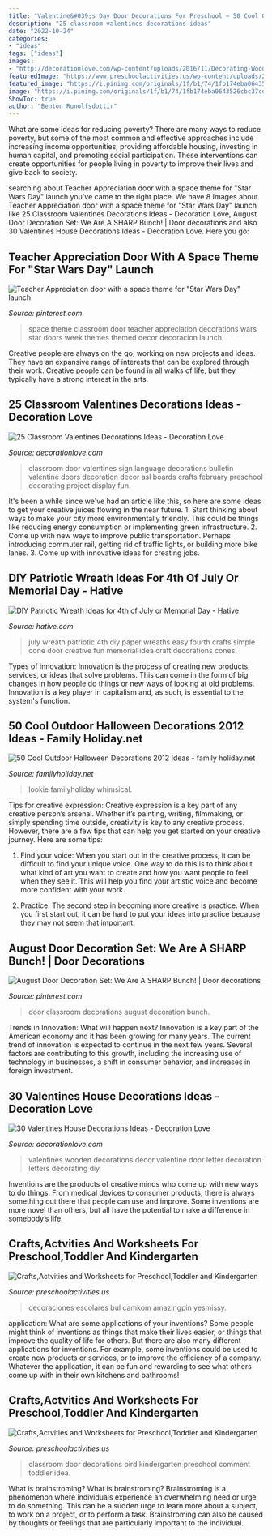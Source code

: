 ```yaml
---
title: "Valentine&#039;s Day Door Decorations For Preschool ~ 50 Cool Outdoor Halloween Decorations 2012 Ideas"
description: "25 classroom valentines decorations ideas"
date: "2022-10-24"
categories:
- "ideas"
tags: ["ideas"]
images:
- "http://decorationlove.com/wp-content/uploads/2016/11/Decorating-Wooden-Letters-on-Pinterest.jpg"
featuredImage: "https://www.preschoolactivities.us/wp-content/uploads/2015/03/bird-classroom-door-decorations.jpg"
featured_image: "https://i.pinimg.com/originals/1f/b1/74/1fb174eba0643526cbc37cdd8e8f3989.jpg"
image: "https://i.pinimg.com/originals/1f/b1/74/1fb174eba0643526cbc37cdd8e8f3989.jpg"
ShowToc: true
author: "Benton Runolfsdottir"
---
```



What are some ideas for reducing poverty?
There are many ways to reduce poverty, but some of the most common and effective approaches include increasing income opportunities, providing affordable housing, investing in human capital, and promoting social participation. These interventions can create opportunities for people living in poverty to improve their lives and give back to society.

	

		
searching about Teacher Appreciation door with a space theme for &quot;Star Wars Day&quot; launch you've came to the right place. We have 8 Images about Teacher Appreciation door with a space theme for &quot;Star Wars Day&quot; launch like 25 Classroom Valentines Decorations Ideas - Decoration Love, August Door Decoration Set: We Are A SHARP Bunch! | Door decorations and also 30 Valentines House Decorations Ideas - Decoration Love. Here you go:
		
    
## Teacher Appreciation Door With A Space Theme For &quot;Star Wars Day&quot; Launch

<img loading=lazy src="https://i.pinimg.com/originals/1f/b1/74/1fb174eba0643526cbc37cdd8e8f3989.jpg" onerror="this.onerror=null;this.src='https://tse1.mm.bing.net/th?id=OIP.6mkUO0aU0Teu0GqKy5pfdQAAAA&amp;pid=15.1';" alt="Teacher Appreciation door with a space theme for &quot;Star Wars Day&quot; launch">

_Source: pinterest.com_

>space theme classroom door teacher appreciation decorations wars star doors week themes themed decor decoracion launch. 

	

Creative people are always on the go, working on new projects and ideas. They have an expansive range of interests that can be explored through their work. Creative people can be found in all walks of life, but they typically have a strong interest in the arts.

    
## 25 Classroom Valentines Decorations Ideas - Decoration Love

<img loading=lazy src="http://www.decorationlove.com/wp-content/uploads/2016/11/Classroom-Door-Sign-Language-Love.jpg" onerror="this.onerror=null;this.src='https://tse1.mm.bing.net/th?id=OIP.HbwVXMbc5OvitVMkkd8ytwHaMe&amp;pid=15.1';" alt="25 Classroom Valentines Decorations Ideas - Decoration Love">

_Source: decorationlove.com_

>classroom door valentines sign language decorations bulletin valentine doors decoration decor asl boards crafts february preschool decorating project display fun. 

	

It's been a while since we've had an article like this, so here are some ideas to get your creative juices flowing in the near future. 1. Start thinking about ways to make your city more environmentally friendly. This could be things like reducing energy consumption or implementing green infrastructure. 2. Come up with new ways to improve public transportation. Perhaps introducing commuter rail, getting rid of traffic lights, or building more bike lanes. 3. Come up with innovative ideas for creating jobs.

    
## DIY Patriotic Wreath Ideas For 4th Of July Or Memorial Day - Hative

<img loading=lazy src="http://hative.com/wp-content/uploads/2015/03/patriotic-wreaths/8-patriotic-wreath-decoration-idea.jpg" onerror="this.onerror=null;this.src='https://tse2.mm.bing.net/th?id=OIP.n8OqAjFCzkUlGSaZzLgmKAHaJ4&amp;pid=15.1';" alt="DIY Patriotic Wreath Ideas for 4th of July or Memorial Day - Hative">

_Source: hative.com_

>july wreath patriotic 4th diy paper wreaths easy fourth crafts simple cone door creative fun memorial idea craft decorations cones. 

	

Types of innovation:
Innovation is the process of creating new products, services, or ideas that solve problems. This can come in the form of big changes in how people do things or new ways of looking at old problems. Innovation is a key player in capitalism and, as such, is essential to the system's function.

    
## 50 Cool Outdoor Halloween Decorations 2012 Ideas - Family Holiday.net

<img loading=lazy src="https://www.familyholiday.net/wp-content/uploads/2012/09/Cool-Outdoor-Halloween-Decorations-2012-Ideas_071.jpg" onerror="this.onerror=null;this.src='https://tse2.mm.bing.net/th?id=OIP.PngTQitkmm6-4lHV-4_EPwHaLe&amp;pid=15.1';" alt="50 Cool Outdoor Halloween Decorations 2012 Ideas - family holiday.net">

_Source: familyholiday.net_

>lookie familyholiday whimsical. 

	

Tips for creative expression:
Creative expression is a key part of any creative person’s arsenal. Whether it’s painting, writing, filmmaking, or simply spending time outside, creativity is key to any creative process. However, there are a few tips that can help you get started on your creative journey. Here are some tips:
1. Find your voice: When you start out in the creative process, it can be difficult to find your unique voice. One way to do this is to think about what kind of art you want to create and how you want people to feel when they see it. This will help you find your artistic voice and become more confident with your work.

2. Practice: The second step in becoming more creative is practice. When you first start out, it can be hard to put your ideas into practice because they may not seem that important.

    
## August Door Decoration Set: We Are A SHARP Bunch! | Door Decorations

<img loading=lazy src="https://i.pinimg.com/736x/95/aa/88/95aa881de2d7b3703c6df3cde7d5805c.jpg" onerror="this.onerror=null;this.src='https://tse2.mm.bing.net/th?id=OIP.bz-SARMQ_57Mv7ZmO6g4FAHaJ3&amp;pid=15.1';" alt="August Door Decoration Set: We Are A SHARP Bunch! | Door decorations">

_Source: pinterest.com_

>door classroom decorations august decoration bunch. 

	

Trends in Innovation: What will happen next?
Innovation is a key part of the American economy and it has been growing for many years. The current trend of innovation is expected to continue in the next few years. Several factors are contributing to this growth, including the increasing use of technology in businesses, a shift in consumer behavior, and increases in foreign investment.

    
## 30 Valentines House Decorations Ideas - Decoration Love

<img loading=lazy src="http://decorationlove.com/wp-content/uploads/2016/11/Decorating-Wooden-Letters-on-Pinterest.jpg" onerror="this.onerror=null;this.src='https://tse2.mm.bing.net/th?id=OIP.eJM1ajE4Ip7Ht4_ONo0y7QHaLV&amp;pid=15.1';" alt="30 Valentines House Decorations Ideas - Decoration Love">

_Source: decorationlove.com_

>valentines wooden decorations decor valentine door letter decoration letters decorating diy. 

	

Inventions are the products of creative minds who come up with new ways to do things. From medical devices to consumer products, there is always something out there that people can use and improve. Some inventions are more novel than others, but all have the potential to make a difference in somebody’s life.

    
## Crafts,Actvities And Worksheets For Preschool,Toddler And Kindergarten

<img loading=lazy src="https://www.preschoolactivities.us/wp-content/uploads/2015/10/thanksgiving-day-door-decoration-idea-4.jpg" onerror="this.onerror=null;this.src='https://tse1.mm.bing.net/th?id=OIP.0QaXQXpA8zirCgOaKTxdGgHaMY&amp;pid=15.1';" alt="Crafts,Actvities and Worksheets for Preschool,Toddler and Kindergarten">

_Source: preschoolactivities.us_

>decoraciones escolares bul camkom amazingpin yesmissy. 

	

application: What are some applications of your inventions?
Some people might think of inventions as things that make their lives easier, or things that improve the quality of life for others. But there are also many different applications for inventions. For example, some inventions could be used to create new products or services, or to improve the efficiency of a company. Whatever the application, it can be fun and rewarding to see what others come up with in their own kitchens and bathrooms!

    
## Crafts,Actvities And Worksheets For Preschool,Toddler And Kindergarten

<img loading=lazy src="https://www.preschoolactivities.us/wp-content/uploads/2015/03/bird-classroom-door-decorations.jpg" onerror="this.onerror=null;this.src='https://tse4.mm.bing.net/th?id=OIP.mVcv3v1jx7QFRsRFhkhNmgHaN4&amp;pid=15.1';" alt="Crafts,Actvities and Worksheets for Preschool,Toddler and Kindergarten">

_Source: preschoolactivities.us_

>classroom door decorations bird kindergarten preschool comment toddler idea. 

	

What is brainstroming?
What is brainstroming? Brainstroming is a phenomenon where individuals experience an overwhelming need or urge to do something. This can be a sudden urge to learn more about a subject, to work on a project, or to perform a task. Brainstroming can also be caused by thoughts or feelings that are particularly important to the individual.

